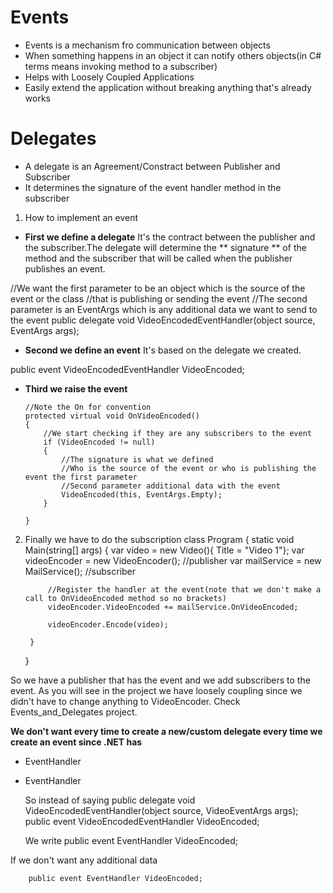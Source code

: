 # Events

 - Events is a mechanism fro communication between objects
 - When something happens in an object it can notify others objects(in C# terms means invoking method to a subscriber)
 - Helps with Loosely Coupled Applications 
 - Easily extend the application without breaking anything that's already works

# Delegates

 - A delegate is an Agreement/Constract between Publisher and Subscriber 
 - It determines the signature of the event handler method in the subscriber
 
1. How to implement an event

 - **First we define a delegate**
 It's the contract between the publisher and the subscriber.The delegate will determine the 
 ** signature ** of the method and the subscriber that will be called when the publisher publishes an event.
 
  //We want the first parameter to be an object which is the source of the event or the class 
  //that is publishing or sending the event
  //The second parameter is an EventArgs which is any additional data we want to send to the event 
  public delegate void VideoEncodedEventHandler(object source, EventArgs args);
  
  - **Second we define an event** 
  It's based on the delegate we created.
  
  public event VideoEncodedEventHandler VideoEncoded;
  
  - **Third we raise the event** 
  
		//Note the On for convention
		protected virtual void OnVideoEncoded()
        {
            //We start checking if they are any subscribers to the event
            if (VideoEncoded != null)
            {
                //The signature is what we defined
                //Who is the source of the event or who is publishing the event the first parameter
                //Second parameter additional data with the event
                VideoEncoded(this, EventArgs.Empty);
            }

        }
		
2. Finally we have to do the subscription
 class Program
    {
        static void Main(string[] args)
        {
            var video = new Video(){ Title = "Video 1"};
            var videoEncoder = new VideoEncoder(); //publisher
            var mailService = new MailService(); //subscriber

            //Register the handler at the event(note that we don't make a call to OnVideoEncoded method so no brackets)
            videoEncoder.VideoEncoded += mailService.OnVideoEncoded;

            videoEncoder.Encode(video);

        }

    }
	
So we have a publisher that has the event and we add subscribers to the event.
As you will see in the project we have loosely coupling since we didn't have to change anything to VideoEncoder.
Check Events_and_Delegates project.

**We don't want every time to create a new/custom delegate every time we create an event since .NET has**

 - EventHandler
 - EventHandler<TEventArgs>
 
	So instead of saying 
		public delegate void VideoEncodedEventHandler(object source, VideoEventArgs args);
		public event VideoEncodedEventHandler VideoEncoded;
		
	We write
	public event EventHandler<VideoEventArgs> VideoEncoded;
	
If we don't want any additional data 

        public event EventHandler VideoEncoded;
  


